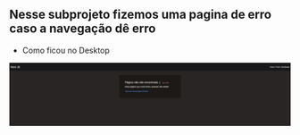 ## Nesse subprojeto fizemos uma pagina de erro caso a navegação dê erro

* Como ficou no Desktop
<img src="./Desktop.png" />